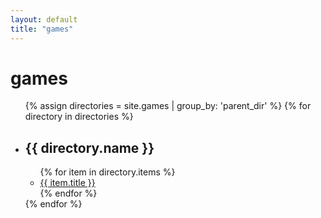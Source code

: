 ```yaml
---
layout: default
title: "games"
---
```


# games 

  <ul>
    {% assign directories = site.games | group_by: 'parent_dir' %}
    {% for directory in directories %}
      <li>
        <h2>{{ directory.name }}</h2>
        <ul>
          {% for item in directory.items %}
            <li><a href="{{ item.url }}">{{ item.title }}</a></li>
          {% endfor %}
        </ul>
      </li>
    {% endfor %}
  </ul>





